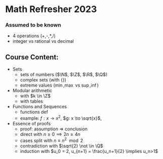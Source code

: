 $\newcommand{\Q}{\mathbb{Q}}$

# Math Refresher 2023

### Assumed to be known

- 4 operations (+,-,\*,/)
- integer vs rational vs decimal

## Course Content:

- Sets
  - sets of numbers ($\N$, $\Z$, $\R$, $\Q$)
  - complex sets (with $\{ \}$)
  - extreme values ($\min$,$\max$ vs $\sup$,$\inf$)
- Modular arithmetic
  - with $k \in \Z$
  - with tables
- Functions and Sequences
  - functions def
  - example: $f: x \to x^2$, $g: x \to \sqrt{x}$, 
- Essence of proofs
  - proof: assumption => conclusion
  - direct with $n \geq 0 \implies 2n \geq 4n$
  - cases split with $n \equiv n^2 \mod 2$
  - contradiction with $\sqrt{2} \not \in \Q$
  - induction with $u_0 = 2, u_{n+1} = \frac{u_n+1}{2} \implies u_n>1$
